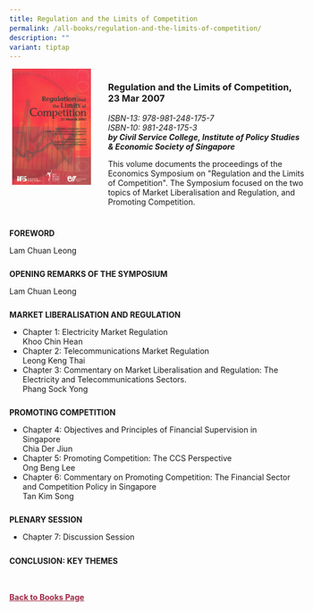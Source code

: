 ```yaml
---
title: Regulation and the Limits of Competition
permalink: /all-books/regulation-and-the-limits-of-competition/
description: ""
variant: tiptap
---
```

<style>


.grid-container {
	display: grid;
	grid-template-columns: 30% 70%;
	grid-gap: 5%
	}
	
img {
		object-fit: contain;
		width: 100%;
		height: 80%;
		vertical-align: text-top !important;
	}	

.chapter-divider {
	margin-top: 5%;
	}	
	
.back a
{
	color: #9f2943;
	font-weight: bold;
	
}	

@media only screen and (max-width: 600px) {
	.grid-container {
		display: block;
	}
}		
	

</style>

<div class="grid-container">
	<div class="grid-child"><img src="/images/Books/Regulation%20and%20the%20Limits%20of%20Competition.jpg"></div>
	<div class="grid-child">
		<h3>Regulation and the Limits of Competition, 23 Mar 2007</h3>
		<i>ISBN-13: 978-981-248-175-7</i><br>
		<i>ISBN-10: 981-248-175-3</i><br>
		<b><i>by Civil Service College, Institute of Policy Studies &amp; Economic Society of Singapore</i></b>
		<p>This volume documents the proceedings of the Economics Symposium on "Regulation and the Limits of Competition". The Symposium focused on the two topics of Market Liberalisation and Regulation, and Promoting Competition.</p>
	</div>

</div>

<div>

<div class="chapter-divider">
<p class="bigger"><b>FOREWORD</b></p>
Lam Chuan Leong
</div>
	
<div class="chapter-divider">
<p class="bigger"><b>OPENING REMARKS OF THE SYMPOSIUM</b></p>
Lam Chuan Leong
</div>	
	
<div class="chapter-divider">
<p class="bigger"><b>MARKET LIBERALISATION AND REGULATION</b></p>
	<ul>
		<li>Chapter 1: Electricity Market Regulation</li>
		Khoo Chin Hean
		<li>Chapter 2: Telecommunications Market Regulation</li>
		Leong Keng Thai
		<li>Chapter 3: Commentary on Market Liberalisation and Regulation: The Electricity and Telecommunications Sectors.</li>
		Phang Sock Yong
		
</ul>
</div>
	
<div class="chapter-divider">
<p class="bigger"><b>PROMOTING COMPETITION</b></p>
	<ul>
		<li>Chapter 4: Objectives and Principles of Financial Supervision in Singapore</li>
		Chia Der Jiun
		<li>Chapter 5: Promoting Competition: The CCS Perspective</li>
		Ong Beng Lee
		<li>Chapter 6: Commentary on Promoting Competition: The Financial Sector and Competition Policy in Singapore</li>
		Tan Kim Song
</ul>
</div>
		
<div class="chapter-divider">
<p class="bigger"><b>PLENARY SESSION</b></p>
	<ul>
		<li>Chapter 7: Discussion Session</li>
			
</ul>
</div>
	
<div class="chapter-divider">
<p class="bigger"><b>CONCLUSION: KEY THEMES</b></p>

</div>
	

	








</div>



<br>
<br>
<div class="back">
<a href="/books/">Back to Books Page</a>	

</div>